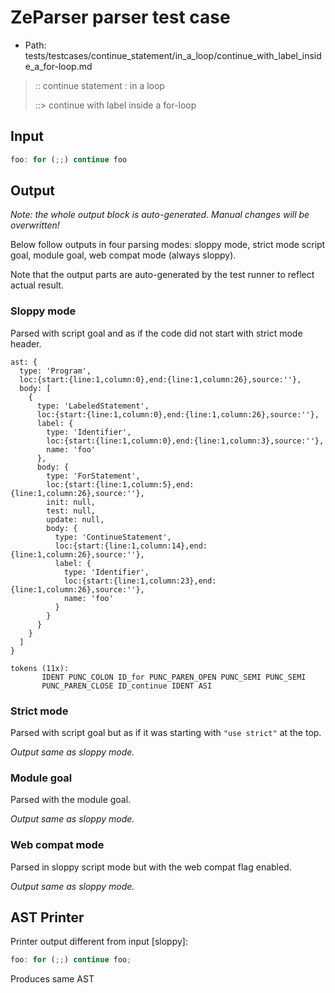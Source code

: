 # ZeParser parser test case

- Path: tests/testcases/continue_statement/in_a_loop/continue_with_label_inside_a_for-loop.md

> :: continue statement : in a loop
>
> ::> continue with label inside a for-loop

## Input

`````js
foo: for (;;) continue foo
`````

## Output

_Note: the whole output block is auto-generated. Manual changes will be overwritten!_

Below follow outputs in four parsing modes: sloppy mode, strict mode script goal, module goal, web compat mode (always sloppy).

Note that the output parts are auto-generated by the test runner to reflect actual result.

### Sloppy mode

Parsed with script goal and as if the code did not start with strict mode header.

`````
ast: {
  type: 'Program',
  loc:{start:{line:1,column:0},end:{line:1,column:26},source:''},
  body: [
    {
      type: 'LabeledStatement',
      loc:{start:{line:1,column:0},end:{line:1,column:26},source:''},
      label: {
        type: 'Identifier',
        loc:{start:{line:1,column:0},end:{line:1,column:3},source:''},
        name: 'foo'
      },
      body: {
        type: 'ForStatement',
        loc:{start:{line:1,column:5},end:{line:1,column:26},source:''},
        init: null,
        test: null,
        update: null,
        body: {
          type: 'ContinueStatement',
          loc:{start:{line:1,column:14},end:{line:1,column:26},source:''},
          label: {
            type: 'Identifier',
            loc:{start:{line:1,column:23},end:{line:1,column:26},source:''},
            name: 'foo'
          }
        }
      }
    }
  ]
}

tokens (11x):
       IDENT PUNC_COLON ID_for PUNC_PAREN_OPEN PUNC_SEMI PUNC_SEMI
       PUNC_PAREN_CLOSE ID_continue IDENT ASI
`````

### Strict mode

Parsed with script goal but as if it was starting with `"use strict"` at the top.

_Output same as sloppy mode._

### Module goal

Parsed with the module goal.

_Output same as sloppy mode._

### Web compat mode

Parsed in sloppy script mode but with the web compat flag enabled.

_Output same as sloppy mode._

## AST Printer

Printer output different from input [sloppy]:

````js
foo: for (;;) continue foo;
````

Produces same AST
